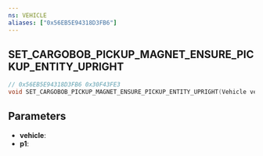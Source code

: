 ```yaml
---
ns: VEHICLE
aliases: ["0x56EB5E94318D3FB6"]
---
```

## SET_CARGOBOB_PICKUP_MAGNET_ENSURE_PICKUP_ENTITY_UPRIGHT

```c
// 0x56EB5E94318D3FB6 0x30F43FE3
void SET_CARGOBOB_PICKUP_MAGNET_ENSURE_PICKUP_ENTITY_UPRIGHT(Vehicle vehicle, BOOL p1);
```


## Parameters
* **vehicle**: 
* **p1**: 

